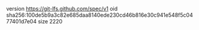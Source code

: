 version https://git-lfs.github.com/spec/v1
oid sha256:100de5b9a3c82e685daa8140ede230cd46b816e30c941e548f5c0477401d7e04
size 2220
